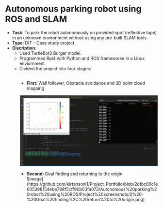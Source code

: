 # Autonomous parking robot using ROS and SLAM

- <strong>Task</strong>: To park the robot autonomously on provided spot (reflective tape) in an unknown environment without using any pre-built SLAM tools.
- <strong>Type</strong>: DIT – Case study project
- <strong>Discription</strong>:
  <ul>
  <li>Used TurtleBot3 Burger model.</li>
  <li>Programmed Rpi4 with Python and ROS frameworke in a Linux enviornment</li>
  <li>Divided the project into four stages:</li>
  <ul></br>
  <li><strong>First: </strong>Wall follower, Obstacle avoidance and 2D point cloud mapping</li>
![image](https://github.com/kirtansoni1/Project_Portfolio/blob/main/Autonomous%20parking%20robot%20using%20ROS/Project%20screenshots/1%20-%20Wall%20Follower%2C%20Mapping.png)
  <ul>
  <li><strong>Second: </strong>Goal finding and returning to the origin</li>
    ![image](https://github.com/kirtansoni1/Project_Portfolio/blob/2c1bc86c1e605398154ebe788f5cff90b03fa073/Autonomous%20parking%20robot%20using%20ROS/Project%20screenshots/2%20-%20Goal%20finding%2C%20return%20to%20origin.png)
